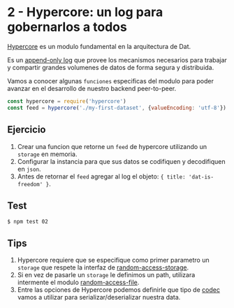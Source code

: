# 2 - Hypercore: un log para gobernarlos a todos

[Hypercore](hypercore) es un modulo fundamental en la arquitectura de Dat.

Es un [append-only log](https://engineering.linkedin.com/distributed-systems/log-what-every-software-engineer-should-know-about-real-time-datas-unifying)
que provee los mecanismos necesarios para trabajar y compartir grandes volumenes de datos de forma segura y distribuida.

Vamos a conocer algunas `funciones` especificas del modulo para poder avanzar en el desarrollo de nuestro backend peer-to-peer.

```javascript
const hypercore = require('hypercore')
const feed = hypercore('./my-first-dataset', {valueEncoding: 'utf-8'})
```

## Ejercicio

1. Crear una funcion que retorne un `feed` de hypercore utilizando un `storage` en memoria.
1. Configurar la instancia para que sus datos se codifiquen y decodifiquen en `json`.
1. Antes de retornar el `feed` agregar al log el objeto: `{ title: 'dat-is-freedom' }`.

## Test

```
$ npm test 02
```

## Tips

1. Hypercore requiere que se especifique como primer parametro un `storage` que respete la interfaz de [random-access-storage](/random-access-storage).
1. Si en vez de pasarle un `storage` le definimos un path, utilizara intermente el modulo [random-access-file](/random-access-file).
1. Entre las opciones de Hypercore podemos definirle que tipo de [codec](/codecs) vamos a utilizar para serializar/deserializar nuestra data.
